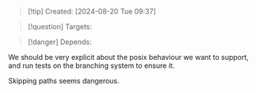 
>[!tip] Created: [2024-08-20 Tue 09:37]

>[!question] Targets: 

>[!danger] Depends: 

We should be very explicit about the posix behaviour we want to support, and run tests on the branching system to ensure it.

Skipping paths seems dangerous.